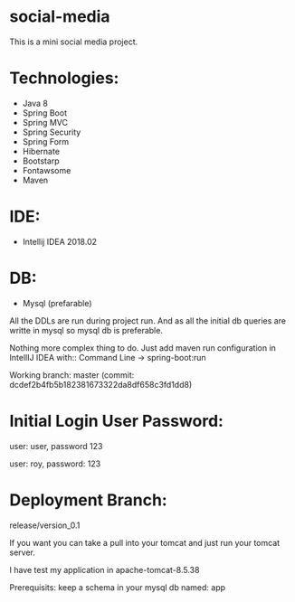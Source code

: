 # social-media
This is a mini social media project.

# Technologies:
- Java 8
- Spring Boot
- Spring MVC
- Spring Security
- Spring Form
- Hibernate
- Bootstarp
- Fontawsome
- Maven

# IDE:
- Intellij IDEA 2018.02

# DB:
- Mysql (prefarable)


All the DDLs are run during project run. And as all the initial db queries are writte in mysql so mysql db is preferable.

Nothing more complex thing to do. Just add maven run configuration in IntellIJ IDEA with:: Command Line -> spring-boot:run

Working branch: master (commit: dcdef2b4fb5b182381673322da8df658c3fd1dd8)

# Initial Login User Password:
user: user, password 123

user: roy, password: 123


# Deployment Branch:
release/version_0.1

If you want you can take a pull into your tomcat and just run your tomcat server.

I have test my application in apache-tomcat-8.5.38

Prerequisits: keep a schema in your mysql db named: app
